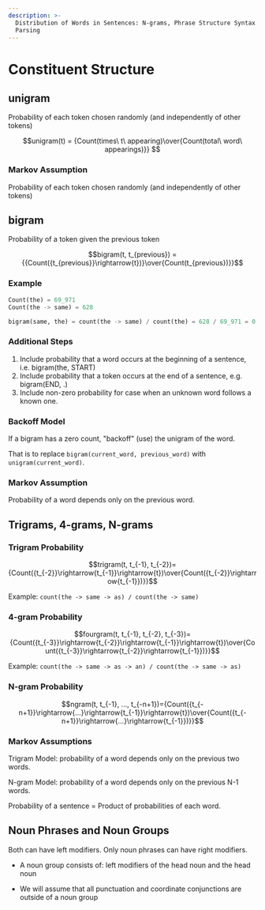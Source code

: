 ```yaml
---
description: >-
  Distribution of Words in Sentences: N-grams, Phrase Structure Syntax and
  Parsing
---
```


# Constituent Structure

## unigram

Probability of each token chosen randomly (and independently of other tokens)

$$unigram(t) = {Count(times\ t\ appearing)\over{Count(total\ word\ appearings)}} $$

### Markov Assumption

Probability of each token chosen randomly (and independently of other tokens)

## bigram

Probability of a token given the previous token

$$bigram(t, t_{previous}) = {{Count({t_{previous}}\rightarrow{t})}\over{Count(t_{previous})}}$$

### Example

```python
Count(the) = 69_971
Count(the -> same) = 628

bigram(same, the) = count(the -> same) / count(the) = 628 / 69_971 = 0.0898
```

### Additional Steps

1. Include probability that a word occurs at the beginning of a sentence, i.e.
   bigram(the, START)
2. Include probability that a token occurs at the end of a sentence, e.g.
   bigram(END, .)
3. Include non-zero probability for case when an unknown word follows a known
   one.

### Backoff Model

If a bigram has a zero count, "backoff" (use) the unigram of the word.

That is to replace `bigram(current_word, previous_word)` with
`unigram(current_word)`.

### Markov Assumption

Probability of a word depends only on the previous word.

## Trigrams, 4-grams, N-grams

### Trigram Probability

$$trigram(t, t_{-1}, t_{-2})={Count({t_{-2}}\rightarrow{t_{-1}}\rightarrow{t})\over{Count({t_{-2}}\rightarrow{t_{-1}})}}$$

Example: `count(the -> same -> as) / count(the -> same)`

### 4-gram Probability

$$fourgram(t, t_{-1}, t_{-2}, t_{-3})={Count({t_{-3}}\rightarrow{t_{-2}}\rightarrow{t_{-1}}\rightarrow{t})\over{Count({t_{-3}}\rightarrow{t_{-2}}\rightarrow{t_{-1}})}}$$

Example: `count(the -> same -> as -> an) / count(the -> same -> as)`

### N-gram Probability

$$ngram(t, t_{-1}, ..., t_{-n+1})={Count({t_{-n+1}}\rightarrow{...}\rightarrow{t_{-1}}\rightarrow{t})\over{Count({t_{-n+1}}\rightarrow{...}\rightarrow{t_{-1}})}}$$

### Markov Assumptions

Trigram Model: probability of a word depends only on the previous two words.

N-gram Model: probability of a word depends only on the previous N-1 words.

Probability of a sentence = Product of probabilities of each word.

## Noun Phrases and Noun Groups

Both can have left modifiers. Only noun phrases can have right modifiers.

- A noun group consists of: left modifiers of the head noun and the head noun

- We will assume that all punctuation and coordinate conjunctions are outside of
  a noun group
